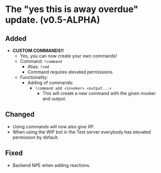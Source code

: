 # The "yes this is away overdue" update. (v0.5-ALPHA)

## Added
- **CUSTOM COMMANDS!!**
  - Yes, you can now create your own commands!
  - Command: `!command`
    - Alias: `!cmd`
    - Command requires elevated permissions.
  - Functionality:
    - Adding of commands:
      - `!command add <invoker> <output...>`
        - This will create a new command with the given invoker and output. 
        
## Changed
- Using commands will now also give XP.
- When using the WIP bot in the Test server everybody has elevated permission by default.

## Fixed
- Backend NPE when adding reactions.